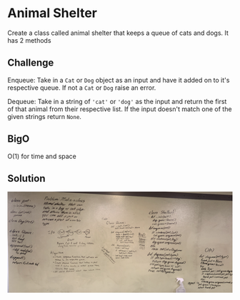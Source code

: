 # Animal Shelter
Create a class called animal shelter that keeps a queue of cats and dogs. It has 2 methods

## Challenge
Enqueue: Take in a `Cat` or `Dog` object as an input and have it added on to it's respective queue. If not a `Cat` or `Dog` raise an error.

Dequeue: Take in a string of `'cat'` or `'dog'` as the input and return the first of that animal from their respective list. If the input doesn't match one of the given strings return `None`.

## BigO
O(1) for time and space

## Solution
![White Board Image](./asset/fifo_animal_shelter.png)